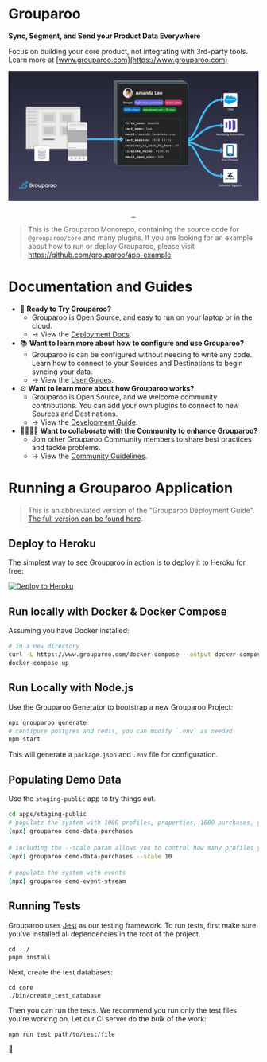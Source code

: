 # Grouparoo

**Sync, Segment, and Send your Product Data Everywhere**

Focus on building your core product, not integrating with 3rd-party tools. Learn more at [www.grouparoo.com](https://www.grouparoo.com)

![Grouparoo Data Bowtie](https://raw.githubusercontent.com/grouparoo/grouparoo/master/documents/images/grouparoo-diagram.png)

<p align="center">
  <a aria-label="NPM version" href="https://www.npmjs.com/package/@grouparoo/core">
    <img alt="" src="https://img.shields.io/npm/v/@grouparoo/core.svg?style=for-the-badge&labelColor=242436">
  </a>
  <a aria-label="Node version" href="https://www.npmjs.com/package/@grouparoo/core">
    <img alt="" src="https://img.shields.io/node/v/@grouparoo/core.svg?style=for-the-badge&labelColor=242436">
  </a>
  <a aria-label="License" href="https://github.com/grouparoo/grouparoo/blob/master/LICENSE.txt">
    <img alt="" src="https://img.shields.io/npm/l/@grouparoo/core.svg?style=for-the-badge&labelColor=242436">
  </a>
</p>

> This is the Grouparoo Monorepo, containing the source code for `@grouparoo/core` and many plugins. If you are looking for an example about how to run or deploy Grouparoo, please visit https://github.com/grouparoo/app-example

# Documentation and Guides

- 🦘 **Ready to Try Grouparoo?**
  - Grouparoo is Open Source, and easy to run on your laptop or in the cloud.
  - → View the [Deployment Docs](https://www.grouparoo.com/docs/deployment).
- 📚 **Want to learn more about how to configure and use Grouparoo?**
  - Grouparoo is can be configured without needing to write any code. Learn how to connect to your Sources and Destinations to begin syncing your data.
  - → View the [User Guides](https://www.grouparoo.com/docs/guides).
- ⚙️ **Want to learn more about how Grouparoo works?**
  - Grouparoo is Open Source, and we welcome community contributions. You can add your own plugins to connect to new Sources and Destinations.
  - → View the [Development Guide](https://www.grouparoo.com/docs/development).
- 👨‍👩‍👧‍👧 **Want to collaborate with the Community to enhance Grouparoo?**
  - Join other Grouparoo Community members to share best practices and tackle problems.
  - → View the [Community Guidelines](https://www.grouparoo.com/docs/community).

# Running a Grouparoo Application

> This is an abbreviated version of the "Grouparoo Deployment Guide". [The full version can be found here](https://www.grouparoo.com/docs/deployment).

## Deploy to Heroku

The simplest way to see Grouparoo in action is to deploy it to Heroku for free:

[![Deploy to Heroku](https://www.herokucdn.com/deploy/button.svg)](https://heroku.com/deploy?template=https://github.com/grouparoo/app-example)

## Run locally with Docker & Docker Compose

Assuming you have Docker installed:

```bash
# in a new directory
curl -L https://www.grouparoo.com/docker-compose --output docker-compose.yml
docker-compose up
```

## Run Locally with Node.js

Use the Grouparoo Generator to bootstrap a new Grouparoo Project:

```bash
npx grouparoo generate
# configure postgres and redis, you can modify `.env` as needed
npm start
```

This will generate a `package.json` and `.env` file for configuration.

## Populating Demo Data

Use the `staging-public` app to try things out.

```bash
cd apps/staging-public
# populate the system with 1000 profiles, properties, 1000 purchases, groups, and some events
(npx) grouparoo demo-data-purchases

# including the --scale param allows you to control how many profiles you make. e.g. --scale 10 makes 10,000 extra profiles.
(npx) grouparoo demo-data-purchases --scale 10

# populate the system with events
(npx) grouparoo demo-event-stream
```

## Running Tests

Grouparoo uses [Jest](https://jestjs.io/) as our testing framework. To run tests, first make sure you've installed all dependencies in the root of the project.

    cd ../
    pnpm install

Next, create the test databases:

    cd core
    ./bin/create_test_database

Then you can run the tests. We recommend you run only the test files you're working on. Let our CI server do the bulk of the work:

    npm run test path/to/test/file

🦘

